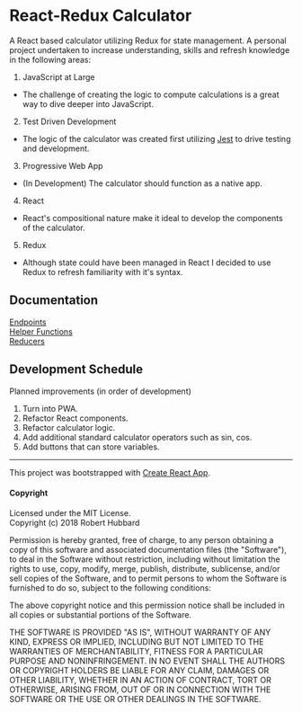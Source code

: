 # React-Redux Calculator  

A React based calculator utilizing Redux for state management.  A personal project undertaken to increase understanding, skills and refresh knowledge in the following areas:
1. JavaScript at Large
 - The challenge of creating the logic to compute calculations is a great way to dive deeper into JavaScript.
2. Test Driven Development
 - The logic of the calculator was created first utilizing [Jest](https://facebook.github.io/jest/) to drive testing and development.
3. Progressive Web App
 - (In Development) The calculator should function as a native app.
4. React
 - React's compositional nature make it ideal to develop the components of the calculator.
5. Redux  
 - Although state could have been managed in React I decided to use Redux to refresh familiarity with it's syntax.

## Documentation  
[Endpoints](src/documentation/ENDPOINTS.md)  
[Helper Functions](src/documentation/HELPERS.md)  
[Reducers](src/documentation/REDUCERS.md)

## Development Schedule  
Planned improvements (in order of development)  
 1. Turn into PWA.
 2. Refactor React components.  
 3. Refactor calculator logic.
 4. Add additional standard calculator operators such as sin, cos.
 5. Add buttons that can store variables.

___
This project was bootstrapped with [Create React App](https://github.com/facebookincubator/create-react-app).

#### Copyright  
Licensed under the MIT License.  
Copyright (c) 2018 Robert Hubbard

Permission is hereby granted, free of charge, to any person obtaining a copy
of this software and associated documentation files (the "Software"), to deal
in the Software without restriction, including without limitation the rights
to use, copy, modify, merge, publish, distribute, sublicense, and/or sell
copies of the Software, and to permit persons to whom the Software is
furnished to do so, subject to the following conditions:

The above copyright notice and this permission notice shall be included in all
copies or substantial portions of the Software.

THE SOFTWARE IS PROVIDED "AS IS", WITHOUT WARRANTY OF ANY KIND, EXPRESS OR
IMPLIED, INCLUDING BUT NOT LIMITED TO THE WARRANTIES OF MERCHANTABILITY,
FITNESS FOR A PARTICULAR PURPOSE AND NONINFRINGEMENT. IN NO EVENT SHALL THE
AUTHORS OR COPYRIGHT HOLDERS BE LIABLE FOR ANY CLAIM, DAMAGES OR OTHER
LIABILITY, WHETHER IN AN ACTION OF CONTRACT, TORT OR OTHERWISE, ARISING FROM,
OUT OF OR IN CONNECTION WITH THE SOFTWARE OR THE USE OR OTHER DEALINGS IN THE
SOFTWARE.
